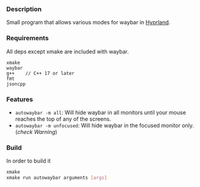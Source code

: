 ### Description
Small program that allows various modes for waybar in [Hyprland](https://github.com/hyprwm/Hyprland). 
### Requirements
All deps except xmake are included with waybar.
```
xmake
waybar
g++    // C++ 17 or later
fmt     
jsoncpp 
``` 


### Features
- `autowaybar -m all`: Will hide waybar in all monitors until your mouse reaches the top of any of the screens.
- `autowaybar -m unfocused`: Will hide waybar in the focused monitor only. (*check Warning*)

### Build
In order to build it
```bash
xmake
xmake run autowaybar arguments [args]
```
